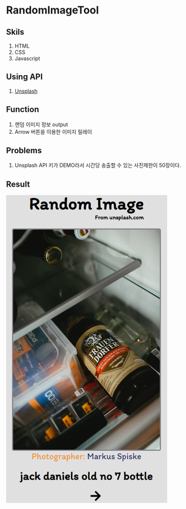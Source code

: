 # RandomImageTool

## Skils

1. HTML
2. CSS
3. Javascript

## Using API

1. [Unsplash](https://source.unsplash.com/)

## Function

1. 랜덤 이미지 정보 output
2. Arrow 버튼을 이용한 이미지 릴레이

## Problems

1. Unsplash API 키가 DEMO라서 시간당 송출할 수 있는 사진제한이 50장이다.

## Result

![tool](./img/readme.png)